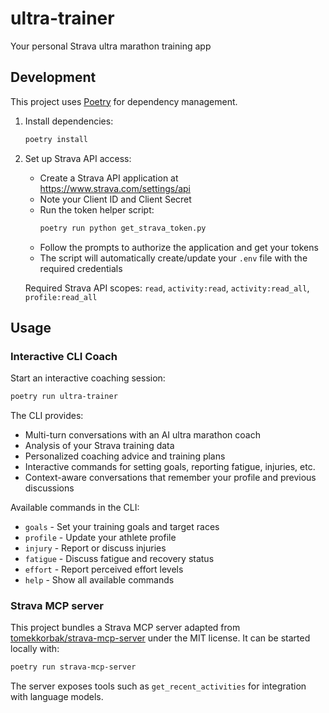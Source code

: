 # ultra-trainer
Your personal Strava ultra marathon training app

## Development

This project uses [Poetry](https://python-poetry.org/) for dependency management.

1. Install dependencies:
   ```bash
   poetry install
   ```

2. Set up Strava API access:
   - Create a Strava API application at https://www.strava.com/settings/api
   - Note your Client ID and Client Secret
   - Run the token helper script:
     ```bash
     poetry run python get_strava_token.py
     ```
   - Follow the prompts to authorize the application and get your tokens
   - The script will automatically create/update your `.env` file with the required credentials

   Required Strava API scopes: `read`, `activity:read`, `activity:read_all`, `profile:read_all`

## Usage

### Interactive CLI Coach

Start an interactive coaching session:

```bash
poetry run ultra-trainer
```

The CLI provides:
- Multi-turn conversations with an AI ultra marathon coach
- Analysis of your Strava training data
- Personalized coaching advice and training plans
- Interactive commands for setting goals, reporting fatigue, injuries, etc.
- Context-aware conversations that remember your profile and previous discussions

Available commands in the CLI:
- `goals` - Set your training goals and target races
- `profile` - Update your athlete profile
- `injury` - Report or discuss injuries
- `fatigue` - Discuss fatigue and recovery status
- `effort` - Report perceived effort levels
- `help` - Show all available commands

### Strava MCP server

This project bundles a Strava MCP server adapted from [tomekkorbak/strava-mcp-server](https://github.com/tomekkorbak/strava-mcp-server) under the MIT license. It can be started locally with:

```bash
poetry run strava-mcp-server
```

The server exposes tools such as `get_recent_activities` for integration with language models.

